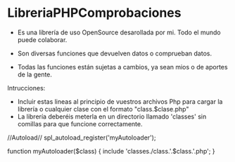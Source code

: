 # LibreriaPHPComprobaciones
- Es una librería de uso OpenSource desarollada por mi. Todo el mundo puede colaborar.

- Son diversas funciones que devuelven datos o comprueban datos.

- Todas las funciones están sujetas a cambios, ya sean mios o de aportes de la gente.

Intrucciones: 

- Incluir estas lineas al principio de vuestros archivos Php para cargar la librería o cualquier clase con el formato "class.$clase.php"
- La librería deberéis meterla en un directorio llamado 'classes' sin comillas para que funcione correctamente.

//Autoload//
spl_autoload_register('myAutoloader');

function myAutoloader($class) {
    include 'classes./class.'.$class.'.php';
}
